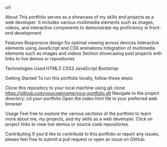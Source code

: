 url

About
This portfolio serves as a showcase of my skills and projects as a web developer. It includes various multimedia elements such as images, videos, and interactive components to demonstrate my proficiency in front-end development.

Features
Responsive design for optimal viewing across devices
Interactive elements using JavaScript and CSS animations
Integration of multimedia elements such as images and videos
Section showcasing past projects with links to live demos or repositories

Technologies Used
HTML5
CSS3 
JavaScript 
Bootstrap 

Getting Started
To run this portfolio locally, follow these steps:

Clone this repository to your local machine using git clone https://github.com/yourusername/your-portfolio.git
Navigate to the project directory: cd your-portfolio
Open the index.html file in your preferred web browser

Usage
Feel free to explore the various sections of the portfolio to learn more about me, my projects, and my skills as a web developer. Click on project links to view live demos or source code repositories.

Contributing
If you'd like to contribute to this portfolio or report any issues, please feel free to submit a pull request or open an issue on GitHub.
